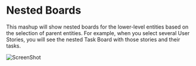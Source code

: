 Nested Boards
==================

This mashup will show nested boards for the lower-level entities based on the selection of parent entities. For example, when you select several User Stories, you will see the nested Task Board with those stories and their tasks.

![ScreenShot](https://github.com/TargetProcess/TP3MashupLibrary/raw/master/Nested%20Boards/NestedBoards.png)
